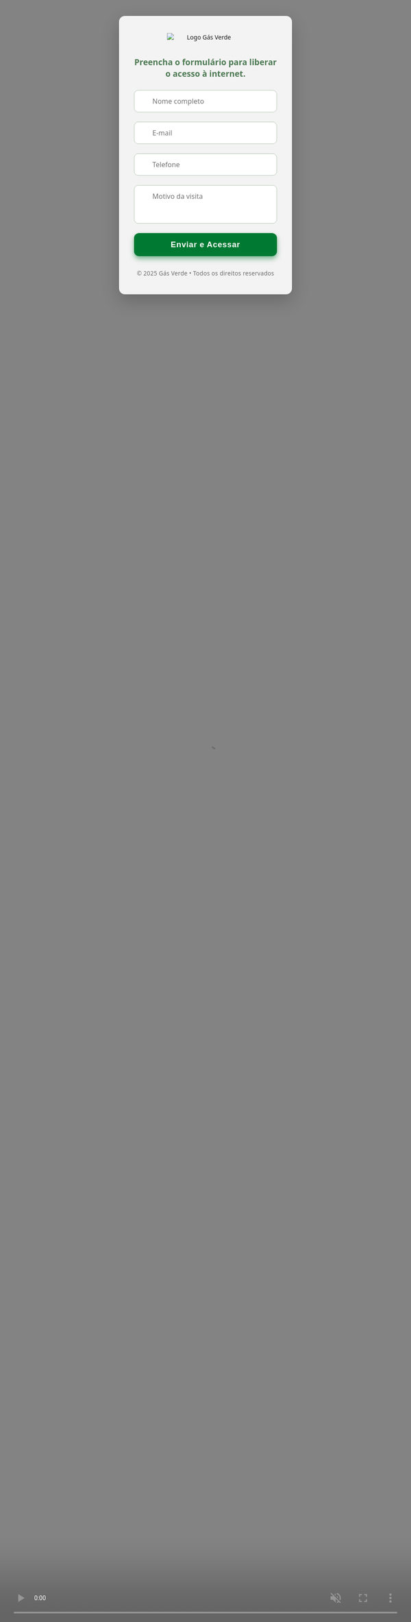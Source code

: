 <!DOCTYPE html>
<html lang="pt-BR">
<head>
  <meta charset="UTF-8" />
  <meta name="viewport" content="width=device-width, initial-scale=1" />
  <title><img src="https://encrypted-tbn0.gstatic.com/images?q=tbn:ANd9GcRhWz1ZrSQ5GzrnNw8eGcAo2AT4uleD6G-MeA&s" alt="Logo" style="width:16px;height:16px;"> Acesso de Visitantes</title>
  <link href="https://cdnjs.cloudflare.com/ajax/libs/font-awesome/6.4.0/css/all.min.css" rel="stylesheet" />
  <style>
    * {
      margin: 0;
      padding: 0;
      box-sizing: border-box;
    }
    body, html {
      height: 100%;
      font-family: 'Segoe UI', Tahoma, Geneva, Verdana, sans-serif;
      overflow: hidden;
    }
    video.bg-video {
      position: fixed;
      top: 0; left: 0;
      min-width: 100%; min-height: 100%;
      object-fit: cover;
      z-index: -1;
      opacity: 0.6;
    }
    .container {
      background: rgba(255, 255, 255, 0.9);
      max-width: 480px;
      margin: auto;
      margin-top: 5vh;
      padding: 40px 35px;
      border-radius: 14px;
      box-shadow: 0 15px 40px rgba(0,0,0,0.2);
      color: #1a1a1a;
      text-align: center;
    }
    .logo {
      max-width: 180px;
      margin: 0 auto 35px;
      display: block;
    }
    p.subtitle {
      color: #4d7a53;
      margin-bottom: 25px;
      font-size: 1.2rem;
      font-weight: 600;
    }
    form {
      display: flex;
      flex-direction: column;
      gap: 22px;
      text-align: left;
    }
    .input-group {
      position: relative;
      display: flex;
      align-items: center;
    }
    .input-group i {
      position: absolute;
      left: 14px;
      color: #007a33;
      font-size: 1.2rem;
    }
    input, textarea {
      width: 100%;
      padding: 14px 14px 14px 42px;
      border: 1.8px solid #b4c7b5;
      border-radius: 10px;
      font-size: 1rem;
      color: #1a1a1a;
      transition: border-color 0.3s ease, box-shadow 0.3s ease;
      font-family: 'Segoe UI', Tahoma, Geneva, Verdana, sans-serif;
      resize: none;
    }
    input:focus, textarea:focus {
      outline: none;
      border-color: #007a33;
      box-shadow: 0 0 6px rgba(0, 122, 51, 0.4);
    }
    textarea {
      min-height: 90px;
    }
    button {
      background-color: #007a33;
      color: white;
      border: none;
      border-radius: 12px;
      padding: 16px;
      font-size: 1.15rem;
      font-weight: 700;
      cursor: pointer;
      transition: background-color 0.3s ease;
      box-shadow: 0 6px 12px rgba(0, 122, 51, 0.5);
      letter-spacing: 0.05em;
    }
    button:hover {
      background-color: #005d26;
      box-shadow: 0 8px 18px rgba(0, 93, 38, 0.65);
    }
    footer {
      margin-top: 30px;
      font-size: 0.85rem;
      color: #6b6b6b;
      font-weight: 500;
      letter-spacing: 0.02em;
    }
  </style>
</head>
<body>
  <video autoplay muted loop class="bg-video">
    <source src="videoplayback.mp4" type="video/mp4">
    Seu navegador não suporta vídeos em HTML5.
  </video>

  <div class="container" role="main" aria-label="Formulário de acesso de visitantes">
    <img src="https://encrypted-tbn0.gstatic.com/images?q=tbn:ANd9GcRQbRgVpGnbb_S4JgiwfqhYGXSZb-sNitCEFw&s" alt="Logo Gás Verde" class="logo" />
    <p class="subtitle">Preencha o formulário para liberar o acesso à internet.</p>
    <form id="visitForm" novalidate>
      <div class="input-group">
        <i class="fas fa-user"></i>
        <input type="text" name="nome" id="nome" placeholder="Nome completo" required />
      </div>
      <div class="input-group">
        <i class="fas fa-envelope"></i>
        <input type="email" name="email" id="email" placeholder="E-mail" required />
      </div>
      <div class="input-group">
        <i class="fas fa-phone"></i>
        <input type="tel" name="telefone" id="telefone" placeholder="Telefone" required />
      </div>
      <div class="input-group">
        <i class="fas fa-comment"></i>
        <textarea name="motivo" id="motivo" placeholder="Motivo da visita" required></textarea>
      </div>
      <button type="submit">Enviar e Acessar</button>
    </form>
    <footer>© 2025 Gás Verde • Todos os direitos reservados</footer>
  </div>

  <script>
    window.addEventListener('DOMContentLoaded', () => {
      ['nome', 'email', 'telefone', 'motivo'].forEach(field => {
        const value = localStorage.getItem(field);
        if (value) {
          document.getElementById(field).value = value;
        }
      });
    });

    document.getElementById('visitForm').addEventListener('submit', function(e) {
      e.preventDefault();

      const nome = document.getElementById('nome').value.trim();
      const email = document.getElementById('email').value.trim();
      const telefone = document.getElementById('telefone').value.trim();
      const motivo = document.getElementById('motivo').value.trim();

      if (!nome || !email || !telefone || !motivo) {
        alert('Por favor, preencha todos os campos antes de enviar.');
        return;
      }

      localStorage.setItem('nome', nome);
      localStorage.setItem('email', email);
      localStorage.setItem('telefone', telefone);
      localStorage.setItem('motivo', motivo);

      window.location.href = 'aguarde.html';
    });
  </script>
</body>
</html>
